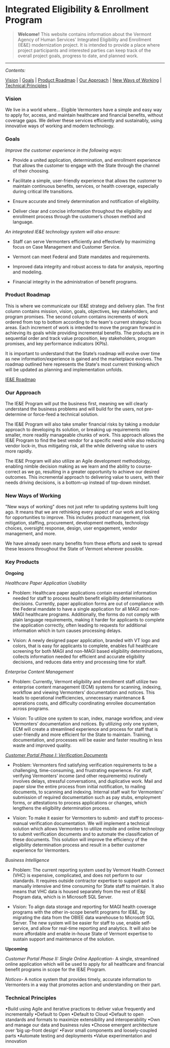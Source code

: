 # Integrated Eligibility & Enrollment Program

> **Welcome!**
> This website contains information about the Vermont Agency of Human Services' Integrated Eligibility and Enrollment (IE&E) modernization project. It is intended to provide a place where project participants and interested parties can keep track of the overall project goals, progress to date, and planned work.

----

_Contents:_

[Vision](#vision) | [Goals](#goals) | [Product Roadmap](#product-roadmap) | [Our Approach](#our-approach) | [New Ways of Working](#new-ways-of-working) | [Technical Principles](#technical-principles) |


### Vision
We live in a world where...
Eligible Vermonters have a simple and easy way to apply for, access, and maintain healthcare and financial benefits, without coverage gaps. We deliver these services efficiently and sustainably, using innovative ways of working and modern technology. 
 

### Goals
*Improve the customer experience in the following ways:*

- Provide a united application, determination, and enrollment experience that allows the customer to engage with the State through the channel of their choosing.

- Facilitate a simple, user-friendly experience that allows the customer to maintain continuous benefits, services, or health coverage, especially during critical life transitions.

- Ensure accurate and timely determination and notification of eligibility.

- Deliver clear and concise information throughout the eligibility and enrollment process through the customer’s chosen method and language.


*An integrated IE&E technology system will also ensure:*

- Staff can serve Vermonters efficiently and effectively by maximizing focus on Case Management and Customer Service.

- Vermont can meet Federal and State mandates and requirements.

- Improved data integrity and robust access to data for analysis, reporting and modeling.

- Financial integrity in the administration of benefit programs.


### Product Roadmap
This is where we communicate our IE&E strategy and delivery plan.  The first column contains mission, vision, goals, objectives, key stakeholders, and program promises.  The second column contains increments of work ordered from top to bottom according to the team's current strategic focus areas.  Each increment of work is intended to move the program forward in achieving its goals while providing incremental benefits. The products are in sequential order and track value proposition, key stakeholders, program promises, and key performance indicators (KPIs).   

It is important to understand that the State’s roadmap will evolve over time as new information/experience is gained and the marketplace evolves. The roadmap outlined here represents the State's most current thinking which will be updated as planning and implementation unfolds.  

[IE&E Roadmap](https://app.mural.co/t/gsa6/m/gsa6/1516807702237/3904e0afe639bb309e29f6c84e35800ba3c22a45)

### Our Approach
The IE&E Program will put the business first, meaning we will clearly understand the business problems and will build for the users, not pre-determine or force-feed a technical solution.  

The IE&E Program will also take smaller financial risks by taking a modular approach to developing its solution, or breaking up requirements into smaller, more readily manageable chunks of work. This approach allows the IE&E Program to find the best vendor for a specific need while also reducing vendor lock-in, thus mitigating risk, all the while delivering value to users more rapidly. 

The IE&E Program will also utilize an Agile development methodology, enabling nimble decision making as we learn and the ability to course-correct as we go, resulting in a greater opportunity to achieve our desired outcomes. This incremental approach to delivering value to users, with their needs driving decisions, is a bottom-up instead of top-down mindset. 

### New Ways of Working
"New ways of working" does not just refer to updating systems built long ago. It means that we are rethinking every aspect of our work and looking for opportunities to improve. This includes product management, risk mitigation, staffing, procurement, development methods, technology choices, oversight response, design, user engagement, vendor management, and more.

We have already seen many benefits from these efforts and seek to spread these lessons throughout the State of Vermont wherever possible.

### Key Products  

**Ongoing** 

*Healthcare Paper Application Usability* 

- Problem:  Healthcare paper applications contain essential information needed for staff to process health benefit eligibility determinations decisions. Currently, paper application forms are out of compliance with the Federal mandate to have a single application for all MAGI and non-MAGI healthcare programs. Additionally, the forms do not comply with plain language requirements, making it harder for applicants to complete the application correctly, often leading to requests for additional information which in turn causes processing delays. 

- Vision:  A newly designed paper application, branded with VT logo and colors, that is easy for applicants to complete, enables full healthcare screening for both MAGI and non-MAGI based eligibility determinations, collects information needed for efficient and accurate eligibility decisions, and reduces data entry and processing time for staff.

*Enterprise Content Management*

- Problem: Currently, Vermont eligibility and enrollment staff utilize two enterprise content management (ECM) systems for scanning, indexing, workflow and viewing Vermonters’ documentation and notices. This leads to operational inefficiencies, unnecessary maintenance & operations costs, and difficulty coordinating enrollee documentation across programs.

- Vision: To utilize one system to scan, index, manage workflow, and view Vermonters’ documentation and notices. By utilizing only one system, ECM will create a streamlined experience and process for staff that is user-friendly and more efficient for the State to maintain. Training, documentation, and processes will be easier and faster resulting in less waste and improved quality.  

[*Customer Portal Phase I: Verification Documents*](https://github.com/VermontAHS/IEE-Roadmap/blob/master/Customer%20Portal%20Phase%201%20Charter.pdf)

- Problem: Vermonters find satisfying verification requirements to be a challenging, time-consuming, and frustrating experience. For staff, verifying Vermonters’ income (and other requirements) routinely involves delays, stressful conversations, and duplicative work. Mail and paper slow the entire process from initial notification, to mailing documents, to scanning and indexing. Internal staff wait for Vermonters’ submission of required documentation such as pay stubs, employment forms, or attestations to process applications or changes, which lengthens the eligibility determination process.

- Vision: To make it easier for Vermonters to submit- and staff to process- manual verification documentation. We will implement a technical solution which allows Vermonters to utilize mobile and online technology to submit verification documents and to automate the classification of these documents. This solution will improve the efficiency of the eligibility determination process and result in a better customer experience for Vermonters.  

*Business Intelligence*

- Problem: The current reporting system used by Vermont Health Connect (VHC) is expensive, complicated, and does not perform to our standards. It requires outside contractor expertise to support and is manually intensive and time consuming for State staff to maintain. It also means that VHC data is housed separately from the rest of IE&E Program data, which is in Microsoft SQL Server.  

- Vision: To align data storage and reporting for MAGI health coverage programs with the other in-scope benefit programs for IE&E, by migrating the data from the OBIEE data warehouse to Microsoft SQL Server. The new system will be easier for staff to use, enable self-service, and allow for real-time reporting and analytics.  It will also be more affordable and enable in-house State of Vermont expertise to sustain support and maintenance of the solution.

**Upcoming**

*Customer Portal Phase II: Single Online Application*-
A single, streamlined online application which will be used to apply for all healthcare and financial benefit programs in scope for the IE&E Program. 

*Notices*-
A notice system that provides timely, accurate information to Vermonters in a way that promotes action and understanding on their part. 

### Technical Principles

•Build using Agile and iterative practices to deliver value frequently and incrementally
•Default to Open
•Default to Cloud
•Default to open standards and formats to maximize extensibility and interoperability
•Own and manage our data and business rules
•Choose emergent architecture over ‘big up-front design’
•Favor small components and loosely-coupled parts
•Automate testing and deployments
•Value experimentation and innovation


